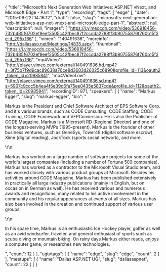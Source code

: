 {
  "title": "Microsoft’s Next Generation Web Initiatives: ASP.NET vNext, and Microsoft Edge - Part 1",
  "type": "recording",
  "tags": [
    "edge"
  ],
  "date": "2015-09-22T14:16:12",
  "draft": false,
  "slug": "microsofts-next-generation-web-initiatives-asp-net-vnext-and-microsoft-edge-part-1",
  "abstract": null,
  "description": null,
  "images": [
    "https://i.vimeocdn.com/video/536918456-732b485f6702ef9eef3505c42fbec87f2ccdda2788ff3b90755876f760b15f3e-d_295x166"
  ],
  "vimeo": "140491636",
  "moreinfo": "http://dallasasp.net/Meetings/14835.aspx",
  "thumbnail": "https://i.vimeocdn.com/video/536918456-732b485f6702ef9eef3505c42fbec87f2ccdda2788ff3b90755876f760b15f3e-d_295x166",
  "mp4Video": "http://player.vimeo.com/external/140491636.hd.mp4?s=3f75b7f9d9cac89638a76ce8d3603d26025c6890&profile_id=113&oauth2_token_id=20985841",
  "mp4VideoLow": "http://player.vimeo.com/external/140491636.sd.mp4?s=5907c9ccc5b4ea4f5e39d6fa75ee0435e5837cde&profile_id=112&oauth2_token_id=20985841",
  "recordingID": 871,
  "speakers": [
    {
      "name": "Markus Egger",
      "slug": "markus-egger",
      "bio": "<p>Markus is the President and Chief Software Architect of EPS Software Corp. and it's various brands, such as CODE Consulting, CODE Staffing, CODE Training, CODE Framework and VFPConversion. He is also the Publisher of CODE Magazine. Markus is a Microsoft RD (Regional Director) and one of the longest-serving MVPs (1995-present). Markus is the founder of other business ventures, such as GeneSys, Tower48 (digital software escrow), Xiine (digital reading), JockTock (sports social network), and more.</p>\r\n<p>Markus has worked on a large number of software projects for some of the world's largest companies (including a number of Fortune 500 companies). Markus has worked as a contractor to the Microsoft Visual Studio team, and has worked closely with various product groups at Microsoft. Besides his activities around CODE Magazine, Markus has been published extensively in practically all large industry publications (mainly in English, but on occasion in German as well). He has received various and numerous awards and recognitions, many related to his active involvement in the community and his regular appearances at events of all sizes. Markus has also been involved in the creation and continued support of various user groups.</p>\r\n<p>In his spare time, Markus is an enthusiastic Ice Hockey player, golfer as well as an avid windsurfer, traveler, and general enthusiast of sports such as scuba diving or mountain biking. On rainy days Markus either reads, enjoys a computer game, or researches new technologies.</p>",
      "count": 12
    }
  ],
  "ugtvtags": [
    {
      "name": "edge",
      "slug": "edge",
      "count": 2
    }
  ],
  "meetups": [
    {
      "name": "Dallas ASP.NET UG",
      "slug": "dallasaspnet",
      "count": 22
    }
  ]
}